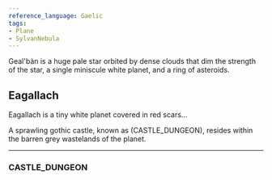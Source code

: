 ```yaml
---
reference_language: Gaelic 
tags:
- Plane
- SylvanNebula
---
```

Geal'bàn is a huge pale star orbited by dense clouds that dim the strength of the star, a single miniscule white planet, and a ring of asteroids.

## Eagallach
Eagallach is a tiny white planet   covered in red scars...

A sprawling gothic castle, known as (CASTLE_DUNGEON), resides within the barren grey wastelands of the planet.

___
### CASTLE_DUNGEON
